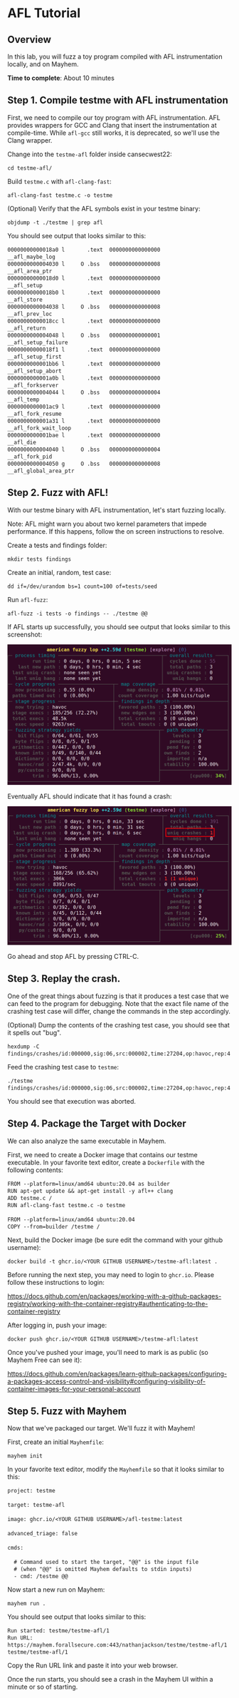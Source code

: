 # AFL Tutorial

## Overview

In this lab, you will fuzz a toy program compiled with AFL instrumentation locally, and on Mayhem.

**Time to complete**: About 10 minutes

## Step 1. Compile testme with AFL instrumentation

First, we need to compile our toy program with AFL instrumentation. AFL provides wrappers for GCC and Clang that insert the instrumentation at compile-time. While `afl-gcc` still works, it is deprecated, so we'll use the Clang wrapper.

Change into the `testme-afl` folder inside cansecwest22:

```
cd testme-afl/
```

Build `testme.c` with `afl-clang-fast`:

```
afl-clang-fast testme.c -o testme
```

(Optional) Verify that the AFL symbols exist in your testme binary:

```
objdump -t ./testme | grep afl
```

You should see output that looks similar to this:

```
00000000000018a0 l       .text	0000000000000000              __afl_maybe_log
0000000000004030 l     O .bss	0000000000000008              __afl_area_ptr
00000000000018d0 l       .text	0000000000000000              __afl_setup
00000000000018b0 l       .text	0000000000000000              __afl_store
0000000000004038 l     O .bss	0000000000000008              __afl_prev_loc
00000000000018cc l       .text	0000000000000000              __afl_return
0000000000004048 l     O .bss	0000000000000001              __afl_setup_failure
00000000000018f1 l       .text	0000000000000000              __afl_setup_first
0000000000001bb6 l       .text	0000000000000000              __afl_setup_abort
0000000000001a0b l       .text	0000000000000000              __afl_forkserver
0000000000004044 l     O .bss	0000000000000004              __afl_temp
0000000000001ac9 l       .text	0000000000000000              __afl_fork_resume
0000000000001a31 l       .text	0000000000000000              __afl_fork_wait_loop
0000000000001bae l       .text	0000000000000000              __afl_die
0000000000004040 l     O .bss	0000000000000004              __afl_fork_pid
0000000000004050 g     O .bss	0000000000000008              __afl_global_area_ptr
```

## Step 2. Fuzz with AFL!

With our testme binary with AFL instrumentation, let's start fuzzing locally.

Note: AFL might warn you about two kernel parameters that impede performance. If this happens, follow the on screen instructions to resolve.

Create a tests and findings folder:

```
mkdir tests findings
```

Create an initial, random, test case:

```
dd if=/dev/urandom bs=1 count=100 of=tests/seed
```

Run `afl-fuzz`:

```
afl-fuzz -i tests -o findings -- ./testme @@
```

If AFL starts up successfully, you should see output that looks similar to this screenshot:

![AFL](assets/images/afl.png)

Eventually AFL should indicate that it has found a crash:

![AFL Crash](assets/images/afl-crash.png)

Go ahead and stop AFL by pressing CTRL-C.

## Step 3. Replay the crash.

One of the great things about fuzzing is that it produces a test case that we can feed to the program for debugging. Note that the exact file name of the crashing test case will differ, change the commands in the step accordingly.

(Optional) Dump the contents of the crashing test case, you should see that it spells out "bug".

```
hexdump -C findings/crashes/id:000000,sig:06,src:000002,time:27204,op:havoc,rep:4
```

Feed the crashing test case to `testme`:

```
./testme findings/crashes/id:000000,sig:06,src:000002,time:27204,op:havoc,rep:4
```

You should see that execution was aborted.

## Step 4. Package the Target with Docker

We can also analyze the same executable in Mayhem.

First, we need to create a Docker image that contains our testme executable. In your favorite text editor, create a `Dockerfile` with the following contents:

```
FROM --platform=linux/amd64 ubuntu:20.04 as builder
RUN apt-get update && apt-get install -y afl++ clang
ADD testme.c /
RUN afl-clang-fast testme.c -o testme

FROM --platform=linux/amd64 ubuntu:20.04
COPY --from=builder /testme /
```

Next, build the Docker image (be sure edit the command with your github username):

```
docker build -t ghcr.io/<YOUR GITHUB USERNAME>/testme-afl:latest .
```

Before running the next step, you may need to login to `ghcr.io`. Please follow these instructions to login:

https://docs.github.com/en/packages/working-with-a-github-packages-registry/working-with-the-container-registry#authenticating-to-the-container-registry

After logging in, push your image:

```
docker push ghcr.io/<YOUR GITHUB USERNAME>/testme-afl:latest
```

Once you've pushed your image, you'll need to mark is as public (so Mayhem Free can see it):

https://docs.github.com/en/packages/learn-github-packages/configuring-a-packages-access-control-and-visibility#configuring-visibility-of-container-images-for-your-personal-account

## Step 5. Fuzz with Mayhem

Now that we've packaged our target. We'll fuzz it with Mayhem!

First, create an initial `Mayhemfile`:

```
mayhem init
```

In your favorite text editor, modify the `Mayhemfile` so that it looks similar to this:

```
project: testme

target: testme-afl

image: ghcr.io/<YOUR GITHUB USERNAME>/afl-testme:latest

advanced_triage: false

cmds:

  # Command used to start the target, "@@" is the input file
  # (when "@@" is omitted Mayhem defaults to stdin inputs)
  - cmd: /testme @@
```

Now start a new run on Mayhem:

```
mayhem run .
```

You should see output that looks similar to this:

```
Run started: testme/testme-afl/1
Run URL: https://mayhem.forallsecure.com:443/nathanjackson/testme/testme-afl/1
testme/testme-afl/1
```

Copy the Run URL link and paste it into your web browser.

Once the run starts, you should see a crash in the Mayhem UI within a minute or so of starting.

